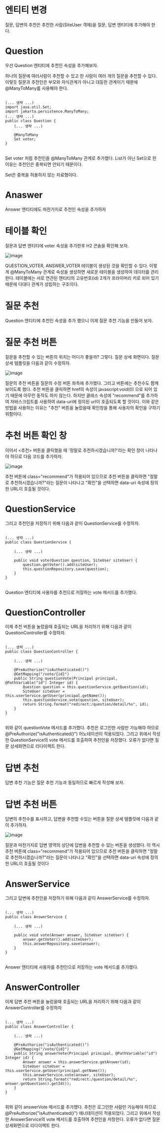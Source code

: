 # 엔티티 변경

질문, 답변의 추천은 추천한 사람(SiteUser 객체)을 질문, 답변 엔티티에 추가해야 한다.

# Question

우선 Question 엔티티에 추천인 속성을 추가해보자.

하나의 질문에 여러사람이 추천할 수 있고 한 사람이 여러 개의 질문을 추천할 수 있다. 이렇듯 질문과 추천인은 부모와 자식관계가 아니고 대등한 관계이기 때문에 @ManyToMany를 사용해야 한다.

<pre>
<code>
(... 생략 ...)
import java.util.Set;
import jakarta.persistence.ManyToMany;
(... 생략 ...)
public class Question {
    (... 생략 ...)

    @ManyToMany
    Set<SiteUser> voter;
}
</code>
</pre>

Set<SiteUser> voter 처럼 추천인을 @ManyToMany 관계로 추가했다. List가 아닌 Set으로 한 이유는 추천인은 중복되면 안되기 때문이다.

Set은 중복을 허용하지 않는 자료형이다.

# Anaswer

Answer 엔티티에도 마찬가지로 추천인 속성을 추가하자

# 테이블 확인

질문과 답변 엔티티에 voter 속성을 추가한후 H2 콘솔을 확인해 보자.

![image](https://user-images.githubusercontent.com/74352543/222348953-21f64b93-67e6-42b7-8603-b35c317c35b9.png)

QUESTION_VOTER, ANSWER_VOTER 테이블이 생성된 것을 확인할 수 있다. 이렇게 @ManyToMany 관계로 속성을 생성하면 새로운 테이블을 생성하여 데이터를 관리한다. 테이블에는 서로 연관된 엔티티의 고유번호(id) 2개가 프라이머리 키로 되어 있기 때문에 다대다 관계가 성립하는 구조이다.

# 질문 추천

Question 엔티티에 추천인 속성을 추가 했으니 이제 질문 추천 기능을 만들어 보자.

# 질문 추천 버튼

질문을 추천할 수 있는 버튼의 위치는 어디가 좋을까? 그렇다. 질문 상세 화면이다. 질문 상세 템플릿을 다음과 같이 수정하자.

![image](https://user-images.githubusercontent.com/74352543/222350230-b30066e9-6e5e-4e0c-833f-ba723607fa6d.png)

질문의 추천 버튼을 질문의 수정 버튼 좌측에 추가했다. 그리고 버튼에는 추천수도 함께 보이도록 했다. 추천 버튼을 클릭하면 href의 속성이 javascript:void(0) 으로 되어 있기 때문에 아무런 동작도 하지 않는다. 하지만 클래스 속성에 "recommend"를 추가하여 자바스크립트를 사용하여 data-uri에 정의된 url이 호출되도록 할 것이다. 이와 같은 방법을 사용하는 이유는 "추천" 버튼을 눌렀을때 확인창을 통해 사용자의 확인을 구하기 위함이다.

# 추천 버튼 확인 창

이어서 <추천> 버튼을 클릭했을 때 '정말로 추천하시겠습니까?'라는 확인 창이 나타나야 하므로 다음 코드를 추가하자.

![image](https://user-images.githubusercontent.com/74352543/222351278-df67ee77-c2a5-4675-834a-ae14f257de15.png)

추천 버튼에 class="recommend"가 적용되어 있으므로 추천 버튼을 클릭하면 "정말로 추천하시겠습니까?"라는 질문이 나타나고 "확인"을 선택하면 data-uri 속성에 정의한 URL이 호출될 것이다.

# QuestionService

그리고 추천인을 저장하기 위해 다음과 같이 QuestionService를 수정하자.

<pre>
<code>
(... 생략 ...)
public class QuestionService {

    (... 생략 ...)

    public void vote(Question question, SiteUser siteUser) {
        question.getVoter().add(siteUser);
        this.questionRepository.save(question);
    }
}
</code>
</pre>

Question 엔티티에 사용자를 추천으로 저장하는 vote 메서드를 추가했다.

# QuestionController

이제 추천 버튼을 눌렀을때 호출되는 URL을 처리하기 위해 다음과 같이 QuestionController를 수정하자.

<pre>
<code>
(... 생략 ...)
public class QuestionController {

    (... 생략 ...)

    @PreAuthorize("isAuthenticated()")
    @GetMapping("/vote/{id}")
    public String questionVote(Principal principal, @PathVariable("id") Integer id) {
        Question question = this.questionService.getQuestion(id);
        SiteUser siteUser = this.userService.getUser(principal.getName());
        this.questionService.vote(question, siteUser);
        return String.format("redirect:/question/detail/%s", id);
    }
}
</code>
</pre>

위와 같이 questionVote 메서드를 추가했다. 추천은 로그인한 사람만 가능해야 하므로 @PreAuthorize("isAuthenticated()") 어노테이션이 적용되었다. 그리고 위에서 작성한 QuestionService의 vote 메서드를 호출하여 추천인을 저장했다. 오류가 없다면 질문 상세화면으로 리다이렉트 한다.

# 답변 추천

답변 추천 기능은 질문 추천 기능과 동일하므로 빠르게 작성해 보자.

# 답변 추천 버튼

답변의 추천수를 표시하고, 답변을 추천할 수있는 버튼을 질문 상세 템플릿에 다음과 같이 추가하자.

![image](https://user-images.githubusercontent.com/74352543/222354716-e8ed9c2e-38a8-4aa8-b95f-860387a531ae.png)

질문과 마찬가지로 답변 영역의 상단에 답변을 추천할 수 있는 버튼을 생성했다. 이 역시 추천 버튼에 class="recommend"가 적용되어 있으므로 추천 버튼을 클릭하면 "정말로 추천하시겠습니까?"라는 질문이 나타나고 "확인"을 선택하면 data-uri 속성에 정의한 URL이 호출될 것이다

# AnswerService

그리고 답변에 추천인을 저장하기 위해 다음과 같이 AnswerService를 수정하자.

<pre>
<code>
(... 생략 ...)
public class AnswerService {

    (... 생략 ...)

    public void vote(Answer answer, SiteUser siteUser) {
        answer.getVoter().add(siteUser);
        this.answerRepository.save(answer);
    }
}
</code>
</pre>

Answer 엔티티에 사용자를 추천인으로 저장하는 vote 메서드를 추가했다.

# AnswerController

이제 답변 추천 버튼을 눌렀을때 호출되는 URL을 처리하기 위해 다음과 같이 AnswerController를 수정하자

<pre>
<code>
(... 생략 ...)
public class AnswerController {

    (... 생략 ...)

    @PreAuthorize("isAuthenticated()")
    @GetMapping("/vote/{id}")
    public String answerVote(Principal principal, @PathVariable("id") Integer id) {
        Answer answer = this.answerService.getAnswer(id);
        SiteUser siteUser = this.userService.getUser(principal.getName());
        this.answerService.vote(answer, siteUser);
        return String.format("redirect:/question/detail/%s", answer.getQuestion().getId());
    }
}
</code>
</pre>

위와 같이 answerVote 메서드를 추가했다. 추천은 로그인한 사람만 가능해야 하므로 @PreAuthorize("isAuthenticated()") 애너테이션이 적용되었다. 그리고 위에서 작성한 AnswerService의 vote 메서드를 호출하여 추천인을 저장한다. 오류가 없다면 질문 상세화면으로 리다이렉트 한다.
